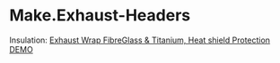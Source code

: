 # Make.Exhaust-Headers
Insulation: [Exhaust Wrap FibreGlass &amp; Titanium, Heat shield Protection DEMO](https://youtu.be/-TW0w02ZkT8)
